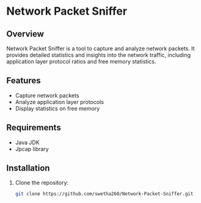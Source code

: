 # Network Packet Sniffer

## Overview

Network Packet Sniffer is a tool to capture and analyze network packets. It provides detailed statistics and insights into the network traffic, including application layer protocol ratios and free memory statistics.

## Features

- Capture network packets
- Analyze application layer protocols
- Display statistics on free memory

## Requirements

- Java JDK
- Jpcap library        

## Installation

1. Clone the repository:
   ```sh
   git clone https://github.com/swetha260/Network-Packet-Sniffer.git

